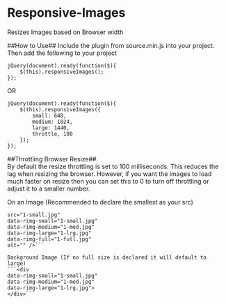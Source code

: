 # Responsive-Images
Resizes Images based on Browser width

##How to Use##
Include the plugin from source.min.js into your project.  
Then add the following to your project  
```
jQuery(document).ready(function($){
	$(this).responsiveImages();
});
```

OR 

```
jQuery(document).ready(function($){
	$(this).responsiveImages({
		small: 640,
		medium: 1024,
		large: 1440,
		throttle, 100
	});
});
```

##Throttling Browser Resize##  
By default the resize throttling is set to 100 milliseconds. This reduces the lag when resizing the browser.
However, if you want the images to load much faster on resize then you can set this to 0 to turn off throttling or adjust it to a smaller number.  

On an Image (Recommended to declare the smallest as your src)    
```<img   
src="1-small.jpg"   
data-rimg-small="1-small.jpg"   
data-rimg-medium="1-med.jpg"   
data-rimg-large="1-lrg.jpg"   
data-rimg-full="1-full.jpg"   
alt="" />```

Background Image (If no full size is declared it will default to large)    
```<div   
data-rimg-small="1-small.jpg"   
data-rimg-medium="1-med.jpg"   
data-rimg-large="1-lrg.jpg">   
</div>```
